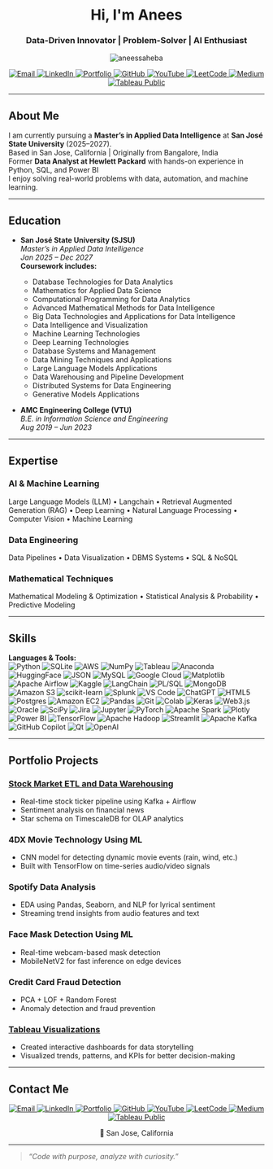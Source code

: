 <h1 align="center">Hi, I'm Anees</h1>
<h3 align="center">Data-Driven Innovator | Problem-Solver | AI Enthusiast</h3>

<p align="center">
  <img src="https://komarev.com/ghpvc/?username=aneessaheba&label=Profile%20views&color=0e75b6&style=flat" alt="aneessaheba" />
</p>

<p align="center">
  <a href="mailto:aneessaheba.guddi@sjsu.edu" target="_blank">
    <img src="https://img.shields.io/badge/Email-D14836?style=for-the-badge&logo=gmail&logoColor=white" alt="Email" />
  </a>
  <a href="https://www.linkedin.com/in/anees-saheba-guddi-215a97248/" target="_blank">
    <img src="https://img.shields.io/badge/LinkedIn-%230077B5.svg?style=for-the-badge&logo=linkedin&logoColor=white" alt="LinkedIn" />
  </a>
  <a href="https://aneessaheba.github.io/AneesPortfolio.github.io/" target="_blank">
    <img src="https://img.shields.io/badge/Portfolio-%2312100E.svg?style=for-the-badge&logo=Firefox&logoColor=white" alt="Portfolio" />
  </a>
  <a href="https://github.com/aneessaheba" target="_blank">
    <img src="https://img.shields.io/badge/GitHub-%2312100E.svg?style=for-the-badge&logo=github&logoColor=white" alt="GitHub" />
  </a>
  <a href="https://www.youtube.com/@BytAByte" target="_blank">
    <img src="https://img.shields.io/badge/YouTube-%23FF0000.svg?style=for-the-badge&logo=YouTube&logoColor=white" alt="YouTube" />
  </a>
  <a href="https://leetcode.com/u/aneessaheba04/" target="_blank">
    <img src="https://img.shields.io/badge/LeetCode-FFA116.svg?style=for-the-badge&logo=leetcode&logoColor=black" alt="LeetCode" />
  </a>
  <a href="https://medium.com/@aneessaheba.guddi" target="_blank">
    <img src="https://img.shields.io/badge/Medium-000000?style=for-the-badge&logo=medium&logoColor=white" alt="Medium" />
  </a>
  <a href="https://public.tableau.com/app/profile/anees.saheba.guddi/vizzes" target="_blank">
    <img src="https://img.shields.io/badge/Tableau%20Public-E97627?style=for-the-badge&logo=tableau&logoColor=white" alt="Tableau Public" />
  </a>
</p>

---

##  About Me

I am currently pursuing a **Master’s in Applied Data Intelligence** at **San José State University** (2025–2027).  
Based in San Jose, California | Originally from Bangalore, India  
Former **Data Analyst at Hewlett Packard** with hands-on experience in Python, SQL, and Power BI  
I enjoy solving real-world problems with data, automation, and machine learning.

---

##  Education

- **San José State University (SJSU)**  
  _Master’s in Applied Data Intelligence_  
  *Jan 2025 – Dec 2027*  
  **Coursework includes:**  
  - Database Technologies for Data Analytics  
  - Mathematics for Applied Data Science  
  - Computational Programming for Data Analytics  
  - Advanced Mathematical Methods for Data Intelligence  
  - Big Data Technologies and Applications for Data Intelligence  
  - Data Intelligence and Visualization  
  - Machine Learning Technologies  
  - Deep Learning Technologies   
  - Database Systems and Management  
  - Data Mining Techniques and Applications  
  - Large Language Models Applications  
  - Data Warehousing and Pipeline Development  
  - Distributed Systems for Data Engineering  
  - Generative Models Applications  

- **AMC Engineering College (VTU)**  
  _B.E. in Information Science and Engineering_  
  *Aug 2019 – Jun 2023*

---

##  Expertise

###  AI & Machine Learning  
Large Language Models (LLM) • Langchain • Retrieval Augmented Generation (RAG) • Deep Learning • Natural Language Processing • Computer Vision • Machine Learning  

###  Data Engineering  
Data Pipelines • Data Visualization • DBMS Systems • SQL & NoSQL  

###  Mathematical Techniques  
Mathematical Modeling & Optimization • Statistical Analysis & Probability • Predictive Modeling

---

##  Skills

**Languages & Tools:**  
![Python](https://img.shields.io/badge/Python-blue?style=flat&logo=python)
![SQLite](https://img.shields.io/badge/SQLite-003B57?style=flat&logo=sqlite)
![AWS](https://img.shields.io/badge/AWS-FF9900?style=flat&logo=amazonaws)
![NumPy](https://img.shields.io/badge/NumPy-013243?style=flat&logo=numpy)
![Tableau](https://img.shields.io/badge/Tableau-E97627?style=flat&logo=tableau)
![Anaconda](https://img.shields.io/badge/Anaconda-44A833?style=flat&logo=anaconda)
![HuggingFace](https://img.shields.io/badge/HuggingFace-FFD21F?style=flat&logo=huggingface)
![JSON](https://img.shields.io/badge/JSON-000000?style=flat&logo=json)
![MySQL](https://img.shields.io/badge/MySQL-4479A1?style=flat&logo=mysql)
![Google Cloud](https://img.shields.io/badge/GoogleCloud-4285F4?style=flat&logo=googlecloud)
![Matplotlib](https://img.shields.io/badge/Matplotlib-11557C?style=flat&logo=matplotlib)
![Apache Airflow](https://img.shields.io/badge/Apache%20Airflow-017CEE?style=flat&logo=apacheairflow)
![Kaggle](https://img.shields.io/badge/Kaggle-20BEFF?style=flat&logo=kaggle)
![LangChain](https://img.shields.io/badge/LangChain-000000?style=flat)
![PL/SQL](https://img.shields.io/badge/PL%2FSQL-F80000?style=flat&logo=oracle)
![MongoDB](https://img.shields.io/badge/MongoDB-47A248?style=flat&logo=mongodb)
![Amazon S3](https://img.shields.io/badge/Amazon%20S3-569A31?style=flat&logo=amazons3)
![scikit-learn](https://img.shields.io/badge/scikit--learn-F7931E?style=flat&logo=scikitlearn)
![Splunk](https://img.shields.io/badge/Splunk-000000?style=flat&logo=splunk)
![VS Code](https://img.shields.io/badge/VSCode-007ACC?style=flat&logo=visualstudiocode)
![ChatGPT](https://img.shields.io/badge/ChatGPT-10A37F?style=flat&logo=openai)
![HTML5](https://img.shields.io/badge/HTML5-E34F26?style=flat&logo=html5)
![Postgres](https://img.shields.io/badge/PostgreSQL-336791?style=flat&logo=postgresql)
![Amazon EC2](https://img.shields.io/badge/Amazon%20EC2-FF9900?style=flat&logo=amazonec2)
![Pandas](https://img.shields.io/badge/Pandas-150458?style=flat&logo=pandas)
![Git](https://img.shields.io/badge/Git-F05032?style=flat&logo=git)
![Colab](https://img.shields.io/badge/Google%20Colab-F9AB00?style=flat&logo=googlecolab)
![Keras](https://img.shields.io/badge/Keras-D00000?style=flat&logo=keras)
![Web3.js](https://img.shields.io/badge/Web3.js-F16822?style=flat)
![Oracle](https://img.shields.io/badge/Oracle-F80000?style=flat&logo=oracle)
![SciPy](https://img.shields.io/badge/SciPy-8CAAE6?style=flat&logo=scipy)
![Jira](https://img.shields.io/badge/Jira-0052CC?style=flat&logo=jira)
![Jupyter](https://img.shields.io/badge/Jupyter-F37626?style=flat&logo=jupyter)
![PyTorch](https://img.shields.io/badge/PyTorch-EE4C2C?style=flat&logo=pytorch)
![Apache Spark](https://img.shields.io/badge/Apache%20Spark-E25A1C?style=flat&logo=apachespark)
![Plotly](https://img.shields.io/badge/Plotly-3F4F75?style=flat&logo=plotly)
![Power BI](https://img.shields.io/badge/Power%20BI-F2C811?style=flat&logo=powerbi)
![TensorFlow](https://img.shields.io/badge/TensorFlow-FF6F00?style=flat&logo=tensorflow)
![Apache Hadoop](https://img.shields.io/badge/Apache%20Hadoop-66CCFF?style=flat&logo=apachehadoop)
![Streamlit](https://img.shields.io/badge/Streamlit-FF4B4B?style=flat&logo=streamlit)
![Apache Kafka](https://img.shields.io/badge/Apache%20Kafka-231F20?style=flat&logo=apachekafka)
![GitHub Copilot](https://img.shields.io/badge/GitHub%20Copilot-000000?style=flat&logo=github)
![Qt](https://img.shields.io/badge/Qt-41CD52?style=flat&logo=qt)
![OpenAI](https://img.shields.io/badge/OpenAI-412991?style=flat&logo=openai)

---

##  Portfolio Projects

###  [Stock Market ETL and Data Warehousing](https://github.com/aneessaheba/StockMarketETL)
- Real-time stock ticker pipeline using Kafka + Airflow
- Sentiment analysis on financial news
- Star schema on TimescaleDB for OLAP analytics

###  4DX Movie Technology Using ML
- CNN model for detecting dynamic movie events (rain, wind, etc.)
- Built with TensorFlow on time-series audio/video signals

###  Spotify Data Analysis
- EDA using Pandas, Seaborn, and NLP for lyrical sentiment
- Streaming trend insights from audio features and text

###  Face Mask Detection Using ML
- Real-time webcam-based mask detection
- MobileNetV2 for fast inference on edge devices

###  Credit Card Fraud Detection
- PCA + LOF + Random Forest
- Anomaly detection and fraud prevention

###  [Tableau Visualizations](https://public.tableau.com/app/profile/anees.saheba.guddi/vizzes)
- Created interactive dashboards for data storytelling  
- Visualized trends, patterns, and KPIs for better decision-making  

---

##  Contact Me

<p align="center">
  <a href="mailto:aneessaheba.guddi@sjsu.edu" target="_blank">
    <img src="https://img.shields.io/badge/Email-D14836?style=for-the-badge&logo=gmail&logoColor=white" alt="Email" />
  </a>
  <a href="https://www.linkedin.com/in/anees-saheba-guddi-215a97248/" target="_blank">
    <img src="https://img.shields.io/badge/LinkedIn-%230077B5.svg?style=for-the-badge&logo=linkedin&logoColor=white" alt="LinkedIn" />
  </a>
  <a href="https://aneessaheba.github.io/AneesPortfolio.github.io/" target="_blank">
    <img src="https://img.shields.io/badge/Portfolio-%2312100E.svg?style=for-the-badge&logo=Firefox&logoColor=white" alt="Portfolio" />
  </a>
  <a href="https://github.com/aneessaheba" target="_blank">
    <img src="https://img.shields.io/badge/GitHub-%2312100E.svg?style=for-the-badge&logo=github&logoColor=white" alt="GitHub" />
  </a>
  <a href="https://www.youtube.com/@BytAByte" target="_blank">
    <img src="https://img.shields.io/badge/YouTube-%23FF0000.svg?style=for-the-badge&logo=YouTube&logoColor=white" alt="YouTube" />
  </a>
  <a href="https://leetcode.com/u/aneessaheba04/" target="_blank">
    <img src="https://img.shields.io/badge/LeetCode-FFA116.svg?style=for-the-badge&logo=leetcode&logoColor=black" alt="LeetCode" />
  </a>
  <a href="https://medium.com/@aneessaheba.guddi" target="_blank">
    <img src="https://img.shields.io/badge/Medium-000000?style=for-the-badge&logo=medium&logoColor=white" alt="Medium" />
  </a>
  <a href="https://public.tableau.com/app/profile/anees.saheba.guddi/vizzes" target="_blank">
    <img src="https://img.shields.io/badge/Tableau%20Public-E97627?style=for-the-badge&logo=tableau&logoColor=white" alt="Tableau Public" />
  </a>
</p>

<p align="center">📍 San Jose, California</p> 

---

> _“Code with purpose, analyze with curiosity.”_
